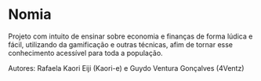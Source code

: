<h1>Nomia</h1>

Projeto com intuito de ensinar sobre economia e finanças de forma lúdica e fácil, utilizando da gamificação e outras técnicas, afim de tornar esse conhecimento acessível para toda a população.

Autores: Rafaela Kaori Eiji (Kaori-e) e Guydo Ventura Gonçalves (4Ventz)
